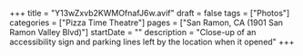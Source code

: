 +++
title = "Y13wZxvb2KWMOfnafJ6w.avif"
draft = false
tags = ["Photos"]
categories = ["Pizza Time Theatre"]
pages = ["San Ramon, CA (1901 San Ramon Valley Blvd)"]
startDate = ""
description = "Close-up of an accessibility sign and parking lines left by the location when it opened"
+++
